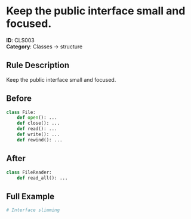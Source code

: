 # Keep the public interface small and focused.

**ID**: CLS003  
**Category**: Classes → structure

## Rule Description
Keep the public interface small and focused.

## Before
```python
class File:
    def open(): ...
    def close(): ...
    def read(): ...
    def write(): ...
    def rewind(): ...
```

## After  
```python
class FileReader:
    def read_all(): ...
```

## Full Example
```python
# Interface slimming
```
